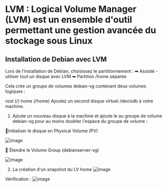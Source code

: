 # LVM : Logical Volume Manager (LVM) est un ensemble d'outil permettant une gestion avancée du stockage sous Linux
## Installation de Debian avec LVM
Lors de l’installation de Debian, choisissez le partitionnement :
➡ Assisté - utiliser tout un disque avec LVM
➡ Partition /home séparée

Cela crée un groupe de volumes debian-vg contenant deux volumes logiques :

root (/)
home (/home)
Ajoutez un second disque virtuel /dev/sdb à votre machine.

1. Ajoute un nouveau disque à la machine et ajoute le au groupe de volume debian-vg pour au moins doubler l'espace du groupe de volume :
   
🔹Initialiser le disque en Physical Volume (PV)

   ![image](https://github.com/user-attachments/assets/e4b5736f-b0fb-4642-816e-275181d3994d)

🔹 Étendre le Volume Group (debianserver-vg)

   ![image](https://github.com/user-attachments/assets/9c9ed6de-8baa-4121-8098-a062c191c785)


2. La création d'un snapshot du LV home
![image](https://github.com/user-attachments/assets/5cb300c8-1725-4c73-ba16-654b031a957e)

Vérification :
![image](https://github.com/user-attachments/assets/3d63c3db-3f46-4742-a5d4-8f29905a95ec)










